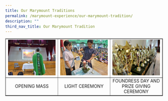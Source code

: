 ```yaml
---
title: Our Marymount Traditions
permalink: /marymount-experience/our-marymount-tradition/
description: ""
third_nav_title: Our Marymount Tradition
---
```

<table style="border-collapse: collapse; width: 100%;" border="1">
<tbody>
<tr>
<td style="width: 33.3333%;"><a href="/marymount-experience/our-marymount-tradition/opening-mass"><img src="/images/Openingmass1.jpg"></a></td>
<td style="width: 33.3333%;"><a href="/marymount-experience/our-marymount-tradition/light-ceremony"><img src="/images/Light13.jpg"></a></td>
<td style="width: 33.3333%;"><a href="/Marymount-experience/our-Marymount-tradition/foundress-day-and-prize-giving-ceremony/"><img src="/images/trad1.jpg"></a></td>
</tr>
<tr>
<td style="width: 33.3333%; text-align: center;">OPENING MASS</td>
<td style="width: 33.3333%; text-align: center;">LIGHT CEREMONY</td>
<td style="width: 33.3333%; text-align: center;">FOUNDRESS DAY AND PRIZE GIVING CEREMONY</td>
</tr>
</tbody>
</table>